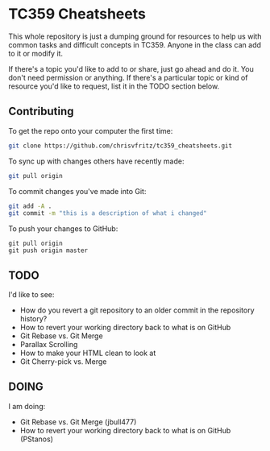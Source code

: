 # TC359 Cheatsheets

This whole repository is just a dumping ground for resources to help us with common tasks and difficult concepts in TC359. Anyone in the class can add to it or modify it.

If there's a topic you'd like to add to or share, just go ahead and do it. You don't need permission or anything. If there's a particular topic or kind of resource you'd like to request, list it in the TODO section below.

## Contributing

To get the repo onto your computer the first time:

``` bash
git clone https://github.com/chrisvfritz/tc359_cheatsheets.git
```

To sync up with changes others have recently made:

``` bash
git pull origin
```

To commit changes you've made into Git:

``` bash
git add -A .
git commit -m "this is a description of what i changed"
```

To push your changes to GitHub:

```
git pull origin
git push origin master
```

## TODO

I'd like to see:


- How do you revert a git repository to an older commit in the repository history?
- How to revert your working directory back to what is on GitHub
- Git Rebase vs. Git Merge
- Parallax Scrolling
- How to make your HTML clean to look at
- Git Cherry-pick vs. Merge

## DOING

I am doing:
- Git Rebase vs. Git Merge (jbull477)
- How to revert your working directory back to what is on GitHub (PStanos)
